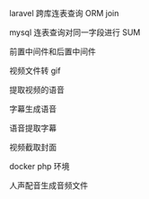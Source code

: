 laravel 跨库连表查询 ORM join

mysql 连表查询对同一字段进行 SUM

前置中间件和后置中间件

视频文件转 gif

提取视频的语音

字幕生成语音

语音提取字幕

视频截取封面

docker php 环境

人声配音生成音频文件